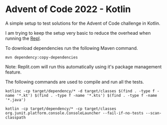 # Advent of Code 2022 - Kotlin

A simple setup to test solutions for the Advent of Code challenge in Kotlin.

I am trying to keep the setup very basic to reduce the overhead when running the [Repl](https://replit.com/@nathanjent/Advent-of-Code-2022-Kotlin).

To download dependencies run the following Maven command.

    mvn dependency:copy-dependencies

Note: Replit.com will run this automatically using it's package management feature.

The following commands are used to compile and run all the tests.

    kotlinc -cp target/dependency/* -d target/classes $(find . -type f -name '*.kt') $(find . -type f -name '*.kts') $(find . -type f -name '*.java')
    
    kotlin -cp target/dependency/* -cp target/classes org.junit.platform.console.ConsoleLauncher --fail-if-no-tests --scan-classpath
